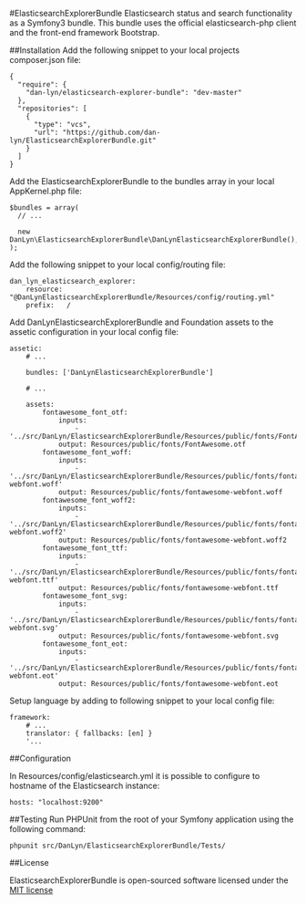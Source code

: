 #ElasticsearchExplorerBundle
Elasticsearch status and search functionality as a Symfony3 bundle. This bundle uses the official elasticsearch-php client and the front-end framework Bootstrap.

##Installation
Add the following snippet to your local projects composer.json file:
```
{
  "require": {
    "dan-lyn/elasticsearch-explorer-bundle": "dev-master"
  },
  "repositories": [
    {
      "type": "vcs",
      "url": "https://github.com/dan-lyn/ElasticsearchExplorerBundle.git"
    }
  ]
}
```

Add the ElasticsearchExplorerBundle to the bundles array in your local AppKernel.php file:
```
$bundles = array(
  // ...

  new DanLyn\ElasticsearchExplorerBundle\DanLynElasticsearchExplorerBundle(),
);
```

Add the following snippet to your local config/routing file:
```
dan_lyn_elasticsearch_explorer:
    resource: "@DanLynElasticsearchExplorerBundle/Resources/config/routing.yml"
    prefix:   /
```

Add DanLynElasticsearchExplorerBundle and Foundation assets to the assetic configuration in your local config file:
```
assetic:
    # ...

    bundles: ['DanLynElasticsearchExplorerBundle']

    # ...

    assets:
        fontawesome_font_otf:
            inputs:
                - '../src/DanLyn/ElasticsearchExplorerBundle/Resources/public/fonts/FontAwesome.otf'
            output: Resources/public/fonts/FontAwesome.otf
        fontawesome_font_woff:
            inputs:
                - '../src/DanLyn/ElasticsearchExplorerBundle/Resources/public/fonts/fontawesome-webfont.woff'
            output: Resources/public/fonts/fontawesome-webfont.woff
        fontawesome_font_woff2:
            inputs:
                - '../src/DanLyn/ElasticsearchExplorerBundle/Resources/public/fonts/fontawesome-webfont.woff2'
            output: Resources/public/fonts/fontawesome-webfont.woff2
        fontawesome_font_ttf:
            inputs:
                - '../src/DanLyn/ElasticsearchExplorerBundle/Resources/public/fonts/fontawesome-webfont.ttf'
            output: Resources/public/fonts/fontawesome-webfont.ttf
        fontawesome_font_svg:
            inputs:
                - '../src/DanLyn/ElasticsearchExplorerBundle/Resources/public/fonts/fontawesome-webfont.svg'
            output: Resources/public/fonts/fontawesome-webfont.svg
        fontawesome_font_eot:
            inputs:
                - '../src/DanLyn/ElasticsearchExplorerBundle/Resources/public/fonts/fontawesome-webfont.eot'
            output: Resources/public/fonts/fontawesome-webfont.eot
```

Setup language by adding to following snippet to your local config file:
```
framework:
    # ...
    translator: { fallbacks: [en] }
    '...
```

##Configuration

In Resources/config/elasticsearch.yml it is possible to configure to hostname of the Elasticsearch instance:
```
hosts: "localhost:9200"
```

##Testing
Run PHPUnit from the root of your Symfony application using the following command:
```
phpunit src/DanLyn/ElasticsearchExplorerBundle/Tests/
```

##License

ElasticsearchExplorerBundle is open-sourced software licensed under the [MIT license](http://opensource.org/licenses/MIT)
